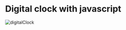 # Digital clock with javascript
![digitalClock](https://user-images.githubusercontent.com/86023697/204366235-5176335f-e442-4406-93c8-95a936cbf485.gif)
